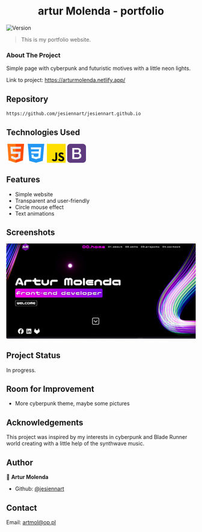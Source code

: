 <h1 align="center">artur Molenda - portfolio</h1>
<p>
  <img alt="Version" src="https://img.shields.io/badge/version-1.0-blue.svg?cacheSeconds=2592000" />
</p>

> This is my portfolio website.

### About The Project

Simple page with cyberpunk and futuristic motives with a little neon lights. 

Link to project: https://arturmolenda.netlify.app/

## Repository

```sh
https://github.com/jesiennart/jesiennart.github.io
```
## Technologies Used

<img src="./img/image.png" width="50" height="50">
<img src="./img/css-3.png" width="50" height="50">
<img src="./img/js.png" width="50" height="50">
<img src="./img/bootstrap.png" width="50" height="50">

## Features

<ul>
<li>Simple website</Li>
<li>Transparent and user-friendly</Li>
<li>Circle mouse effect</Li>
<li>Text animations</Li>
</ul>

## Screenshots

<img src="./img/portfolio.png" alt="picture of app">

## Project Status

In progress.

## Room for Improvement

<ul>
<li>More cyberpunk theme, maybe some pictures</Li>
</ul>

## Acknowledgements

This project was inspired by my interests in cyberpunk and Blade Runner world creating with a little help of the synthwave music.

## Author

👤 **Artur Molenda**

* Github: [@jesiennart](https://github.com/jesiennart)

## Contact

Email: artmol@op.pl